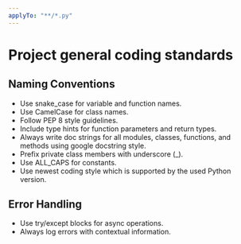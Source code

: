 ```yaml
---
applyTo: "**/*.py"
---
```


# Project general coding standards

## Naming Conventions

- Use snake_case for variable and function names.
- Use CamelCase for class names.
- Follow PEP 8 style guidelines.
- Include type hints for function parameters and return types.
- Always write doc strings for all modules, classes, functions, and methods using google docstring style.
- Prefix private class members with underscore (\_).
- Use ALL_CAPS for constants.
- Use newest coding style which is supported by the used Python version.

## Error Handling

- Use try/except blocks for async operations.
- Always log errors with contextual information.

